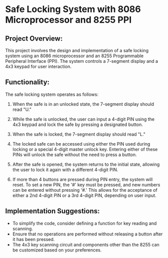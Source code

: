 # Safe Locking System with 8086 Microprocessor and 8255 PPI

## Project Overview:
This project involves the design and implementation of a safe locking system using an 8086 microprocessor and an 8255 Programmable Peripheral Interface (PPI). The system controls a 7-segment display and a 4x3 keypad for user interaction.

## Functionality:
The safe locking system operates as follows:
1. When the safe is in an unlocked state, the 7-segment display should read "U."

2. While the safe is unlocked, the user can input a 4-digit PIN using the 4x3 keypad and lock the safe by pressing a designated button.

3. When the safe is locked, the 7-segment display should read "L."

4. The locked safe can be accessed using either the PIN used during locking or a special 4-digit master unlock key. Entering either of these PINs will unlock the safe without the need to press a button.

5. After the safe is opened, the system returns to the initial state, allowing the user to lock it again with a different 4-digit PIN.

6. If more than 4 buttons are pressed during PIN entry, the system will reset. To set a new PIN, the '#' key must be pressed, and new numbers can be entered without pressing '#.' This allows for the acceptance of either a 2nd 4-digit PIN or a 3rd 4-digit PIN, depending on user input.

## Implementation Suggestions:
- To simplify the code, consider defining a function for key reading and scanning.
- Ensure that no operations are performed without releasing a button after it has been pressed.
- The 4x3 key scanning circuit and components other than the 8255 can be customized based on your preferences.


